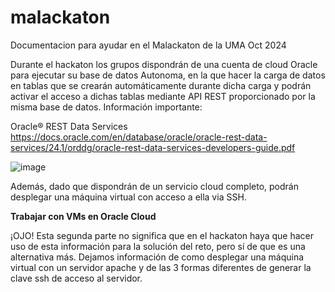 # malackaton
Documentacion para ayudar en el Malackaton de la UMA Oct 2024

Durante el hackaton los grupos dispondrán de una cuenta de cloud Oracle para ejecutar su base de datos Autonoma, en la que hacer la carga de datos en tablas que se crearán automáticamente durante dicha carga y podrán activar el acceso a dichas tablas mediante API REST proporcionado por la misma base de datos.
Información importante:

Oracle® REST Data Services
https://docs.oracle.com/en/database/oracle/oracle-rest-data-services/24.1/orddg/oracle-rest-data-services-developers-guide.pdf

![image](https://github.com/user-attachments/assets/cfc1b268-7f3c-4c3e-b7b9-5238027d25d6)

Además, dado que dispondrán de un servicio cloud completo, podrán desplegar una máquina virtual con acceso a ella via SSH.

**Trabajar con VMs en Oracle Cloud**

¡OJO! Esta segunda parte no significa que en el hackaton haya que hacer uso de esta información para la solución del reto, pero sí de que es una alternativa más.
Dejamos información de como desplegar una máquina virtual con un servidor apache y de las 3 formas diferentes de generar la clave ssh de acceso al servidor. 
